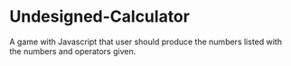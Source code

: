 # Undesigned-Calculator
A game with Javascript that user should produce the numbers listed with the numbers and operators given. 
